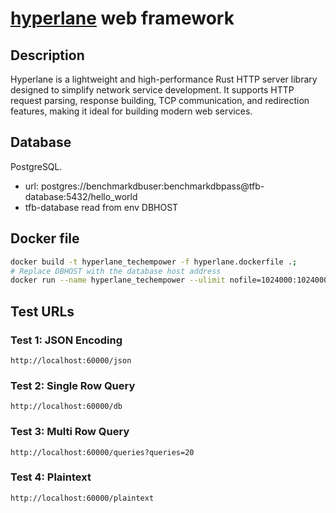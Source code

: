 # [hyperlane](https://github.com/ltpp-universe/hyperlane) web framework

## Description

Hyperlane is a lightweight and high-performance Rust HTTP server library designed to simplify network service development. It supports HTTP request parsing, response building, TCP communication, and redirection features, making it ideal for building modern web services.

## Database

PostgreSQL.

- url: postgres://benchmarkdbuser:benchmarkdbpass@tfb-database:5432/hello_world
- tfb-database read from env DBHOST

## Docker file

```sh
docker build -t hyperlane_techempower -f hyperlane.dockerfile .;
# Replace DBHOST with the database host address
docker run --name hyperlane_techempower --ulimit nofile=1024000:1024000 --network=host -e DBHOST=127.0.0.1 -d hyperlane_techempower;
```

## Test URLs

### Test 1: JSON Encoding

    http://localhost:60000/json

### Test 2: Single Row Query

    http://localhost:60000/db

### Test 3: Multi Row Query

    http://localhost:60000/queries?queries=20

### Test 4: Plaintext

    http://localhost:60000/plaintext
